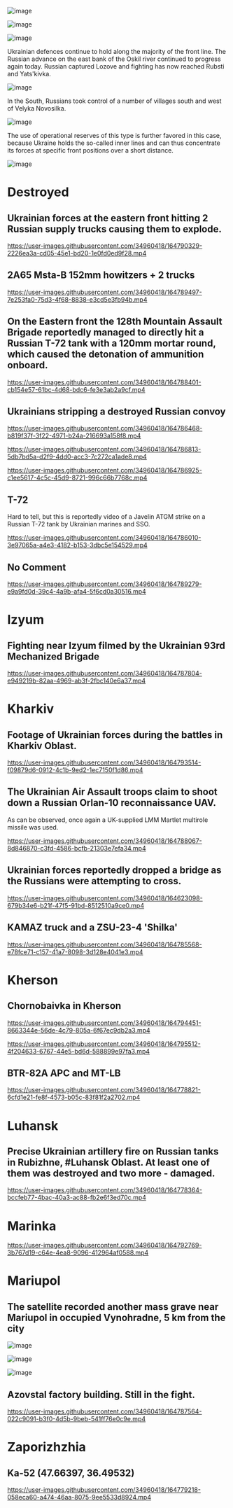 ![image](https://user-images.githubusercontent.com/34960418/164775116-80607221-4e81-489f-915e-a3fb56189a7e.png)

![image](https://user-images.githubusercontent.com/34960418/164625110-67c16fa1-04c3-4a66-a56c-7c03126d02b7.png)

![image](https://user-images.githubusercontent.com/34960418/164794093-049c82ee-8b02-4aa4-a792-10457de9a120.png)


Ukrainian defences continue to hold along the majority of the front line. The Russian advance on the east bank of the Oskil river continued to progress again today. Russian captured Lozove and fighting has now reached Rubsti and Yats'kivka.

![image](https://user-images.githubusercontent.com/34960418/164625267-ed1312cf-164d-4134-a3a4-81387bfd8ab8.png)

In the South, Russians took control of a number of villages south and west of Velyka Novosilka.

![image](https://user-images.githubusercontent.com/34960418/164625442-3e27ccc7-887f-4e96-b2ad-ed5bf097f8a7.png)

The use of operational reserves of this type is further favored in this case, because Ukraine holds the so-called inner lines and can thus concentrate its forces at specific front positions over a short distance.

![image](https://user-images.githubusercontent.com/34960418/164626025-4ea04aa7-f401-4b45-85b5-a72135b25063.png)


# Destroyed

## Ukrainian forces at the eastern front hitting 2 Russian supply trucks causing them to explode.

https://user-images.githubusercontent.com/34960418/164790329-2226ea3a-cd05-45e1-bd20-1e0fd0ed9f28.mp4


## 2A65 Msta-B 152mm howitzers + 2 trucks

https://user-images.githubusercontent.com/34960418/164789497-7e253fa0-75d3-4f68-8838-e3cd5e3fb94b.mp4


## On the Eastern front the 128th Mountain Assault Brigade reportedly managed to directly hit a Russian T-72 tank with a 120mm mortar round, which caused the detonation of ammunition onboard.

https://user-images.githubusercontent.com/34960418/164788401-cb154e57-61bc-4d68-bdc6-fe3e3ab2a9cf.mp4


## Ukrainians stripping a destroyed Russian convoy

https://user-images.githubusercontent.com/34960418/164786468-b819f37f-3f22-4971-b24a-216693a158f8.mp4

https://user-images.githubusercontent.com/34960418/164786813-5db7bd5a-d2f9-4dd0-acc3-7c272ca1ade8.mp4

https://user-images.githubusercontent.com/34960418/164786925-c1ee5617-4c5c-45d9-8721-996c66b7768c.mp4


## T-72

Hard to tell, but this is reportedly video of a Javelin ATGM strike on a Russian T-72 tank by Ukrainian marines and SSO.

https://user-images.githubusercontent.com/34960418/164786010-3e97065a-a4e3-4182-b153-3dbc5e154529.mp4


## No Comment

https://user-images.githubusercontent.com/34960418/164789279-e9a9fd0d-39c4-4a9b-afa4-5f6cd0a30516.mp4


# Izyum

## Fighting near Izyum filmed by the Ukrainian 93rd Mechanized Brigade

https://user-images.githubusercontent.com/34960418/164787804-e949219b-82aa-4969-ab3f-2fbc140e6a37.mp4


# Kharkiv

## Footage of Ukrainian forces during the battles in Kharkiv Oblast.

https://user-images.githubusercontent.com/34960418/164793514-f09879d6-0912-4c1b-9ed2-1ec7150f1d86.mp4


## The Ukrainian Air Assault troops claim to shoot down a Russian Orlan-10 reconnaissance UAV.

As can be observed, once again a UK-supplied LMM Martlet multirole missile was used.

https://user-images.githubusercontent.com/34960418/164788067-8d846870-c3fd-4586-bcfb-21303e7efa34.mp4


## Ukrainian forces reportedly dropped a bridge as the Russians were attempting to cross.

https://user-images.githubusercontent.com/34960418/164623098-679b34e6-b21f-47f5-91bd-8512510a9ce0.mp4


## KAMAZ truck and a ZSU-23-4 'Shilka'

https://user-images.githubusercontent.com/34960418/164785568-e78fce71-c157-41a7-8098-3d128e4041e3.mp4


# Kherson

## Chornobaivka in Kherson

https://user-images.githubusercontent.com/34960418/164794451-8663344e-56de-4c79-805a-6f67ec9db2a3.mp4

https://user-images.githubusercontent.com/34960418/164795512-4f204633-6767-44e5-bd6d-588899e97fa3.mp4





## BTR-82A APC and MT-LB

https://user-images.githubusercontent.com/34960418/164778821-6cfd1e21-fe8f-4573-b05c-83f81f2a2702.mp4


# Luhansk

## Precise Ukrainian artillery fire on Russian tanks in Rubizhne, #Luhansk Oblast. At least one of them was destroyed and two more - damaged.

https://user-images.githubusercontent.com/34960418/164778364-bccfeb77-4bac-40a3-ac88-fb2e6f3ed70c.mp4


# Marinka

https://user-images.githubusercontent.com/34960418/164792769-3b767d19-c64e-4ea8-9096-412964af0588.mp4


# Mariupol

## The satellite recorded another mass grave near Mariupol in occupied Vynohradne, 5 km from the city

![image](https://user-images.githubusercontent.com/34960418/164793908-94606fab-c9f1-4848-93d7-1b81085473f2.png)

![image](https://user-images.githubusercontent.com/34960418/164793920-d2d53896-f426-4c96-a125-9c31be68d763.png)

![image](https://user-images.githubusercontent.com/34960418/164793928-b01f8157-3ea0-4da7-8fde-b44809d66fa1.png)


## Azovstal factory building. Still in the fight.

https://user-images.githubusercontent.com/34960418/164787564-022c9091-b3f0-4d5b-9beb-541ff76e0c9e.mp4


# Zaporizhzhia 

## Ka-52 (47.66397, 36.49532)

https://user-images.githubusercontent.com/34960418/164779218-058eca60-a474-46aa-8075-9ee5533d8924.mp4

